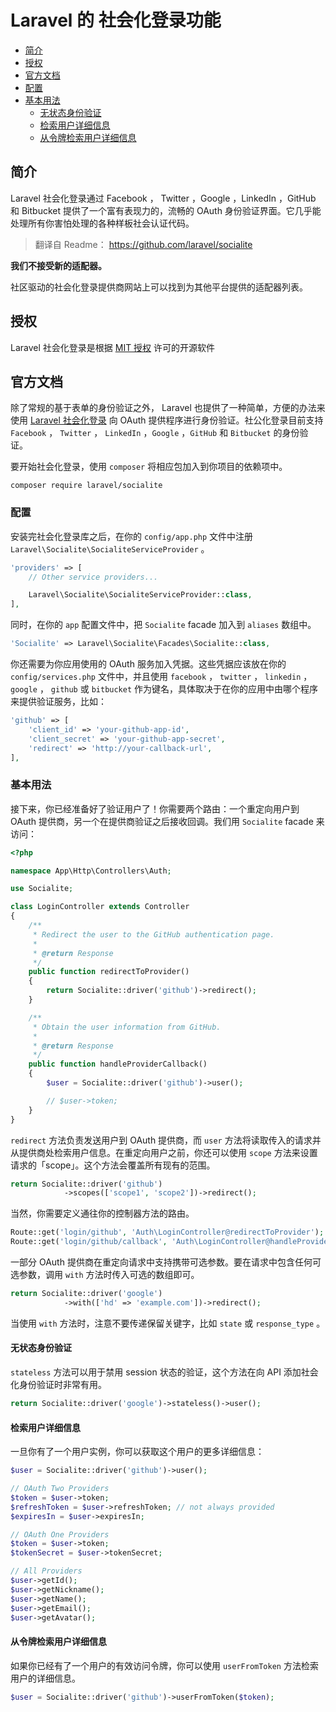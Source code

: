# Laravel 的 社会化登录功能

- [简介](#introduction)
- [授权](#license)
- [官方文档](#official-documentation)
- [配置](#configuration)
- [基本用法](#basic-usage)
    - [无状态身份验证](#stateless-authentication)
    - [检索用户详细信息](#retrieving-user-details)
    - [从令牌检索用户详细信息](#retrieving-user-details-from-token)

<a name="introduction"></a>
## 简介

Laravel 社会化登录通过 Facebook ， Twitter ，Google ，LinkedIn ，GitHub 和 Bitbucket 提供了一个富有表现力的，流畅的 OAuth 身份验证界面。它几乎能处理所有你害怕处理的各种样板社会认证代码。

> 翻译自 Readme： https://github.com/laravel/socialite

**我们不接受新的适配器。**

社区驱动的社会化登录提供商网站上可以找到为其他平台提供的适配器列表。

<a name="license"></a>
## 授权

Laravel 社会化登录是根据  [MIT 授权](http://opensource.org/licenses/MIT) 许可的开源软件

<a name="official-documentation"></a>
## 官方文档

除了常规的基于表单的身份验证之外， Laravel 也提供了一种简单，方便的办法来使用 [Laravel 社会化登录](https://github.com/laravel/socialite) 向 OAuth 提供程序进行身份验证。社公化登录目前支持 `Facebook` ， `Twitter` ， `LinkedIn` ，`Google` ，`GitHub` 和 `Bitbucket` 的身份验证。

要开始社会化登录，使用 `composer` 将相应包加入到你项目的依赖项中。

    composer require laravel/socialite

<a name="configuration"></a>
### 配置

安装完社会化登录库之后，在你的 `config/app.php` 文件中注册 `Laravel\Socialite\SocialiteServiceProvider` 。

```php
'providers' => [
    // Other service providers...

    Laravel\Socialite\SocialiteServiceProvider::class,
],
```

同时，在你的 `app` 配置文件中，把 `Socialite` facade 加入到 `aliases` 数组中。

```php
'Socialite' => Laravel\Socialite\Facades\Socialite::class,
```

你还需要为你应用使用的 OAuth 服务加入凭据。这些凭据应该放在你的 `config/services.php` 文件中，并且使用 `facebook` ， `twitter` ， `linkedin` ， `google` ， `github` 或 `bitbucket` 作为键名，具体取决于在你的应用中由哪个程序来提供验证服务，比如：

```php
'github' => [
    'client_id' => 'your-github-app-id',
    'client_secret' => 'your-github-app-secret',
    'redirect' => 'http://your-callback-url',
],
```
<a name="basic-usage"></a>
### 基本用法

接下来，你已经准备好了验证用户了！你需要两个路由：一个重定向用户到 OAuth 提供商，另一个在提供商验证之后接收回调。我们用 `Socialite` facade 来访问：

```php
<?php

namespace App\Http\Controllers\Auth;

use Socialite;

class LoginController extends Controller
{
    /**
     * Redirect the user to the GitHub authentication page.
     *
     * @return Response
     */
    public function redirectToProvider()
    {
        return Socialite::driver('github')->redirect();
    }

    /**
     * Obtain the user information from GitHub.
     *
     * @return Response
     */
    public function handleProviderCallback()
    {
        $user = Socialite::driver('github')->user();

        // $user->token;
    }
}
```

 `redirect` 方法负责发送用户到 OAuth 提供商，而 `user` 方法将读取传入的请求并从提供商处检索用户信息。在重定向用户之前，你还可以使用 `scope` 方法来设置请求的「scope」。这个方法会覆盖所有现有的范围。

```php
return Socialite::driver('github')
            ->scopes(['scope1', 'scope2'])->redirect();
```

当然，你需要定义通往你的控制器方法的路由。

```php
Route::get('login/github', 'Auth\LoginController@redirectToProvider');
Route::get('login/github/callback', 'Auth\LoginController@handleProviderCallback');
```

一部分 OAuth 提供商在重定向请求中支持携带可选参数。要在请求中包含任何可选参数，调用 `with` 方法时传入可选的数组即可。

```php
return Socialite::driver('google')
            ->with(['hd' => 'example.com'])->redirect();
```

当使用 `with` 方法时，注意不要传递保留关键字，比如 `state` 或 `response_type` 。

<a name="stateless-authentication"></a>
#### 无状态身份验证

 `stateless` 方法可以用于禁用 session 状态的验证，这个方法在向 API 添加社会化身份验证时非常有用。

```php
return Socialite::driver('google')->stateless()->user();
```

<a name="retrieving-user-details"></a>
#### 检索用户详细信息

一旦你有了一个用户实例，你可以获取这个用户的更多详细信息：

```php
$user = Socialite::driver('github')->user();

// OAuth Two Providers
$token = $user->token;
$refreshToken = $user->refreshToken; // not always provided
$expiresIn = $user->expiresIn;

// OAuth One Providers
$token = $user->token;
$tokenSecret = $user->tokenSecret;

// All Providers
$user->getId();
$user->getNickname();
$user->getName();
$user->getEmail();
$user->getAvatar();
```
<a name="retrieving-user-details-from-token"></a>
#### 从令牌检索用户详细信息

如果你已经有了一个用户的有效访问令牌，你可以使用 `userFromToken` 方法检索用户的详细信息。

```php
$user = Socialite::driver('github')->userFromToken($token);
```

